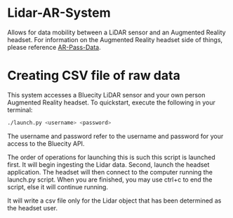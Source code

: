 # Lidar-AR-System
Allows for data mobility between a LiDAR sensor and an Augmented Reality headset. For information on the Augmented Reality headset side of things, please reference [AR-Pass-Data](https://github.com/graciegumm/AR-Pass-Data).

# Creating CSV file of raw data
This system accesses a Bluecity LiDAR sensor and your own person Augmented Reality headset. To quickstart, execute the following in your terminal:
```bash
./launch.py <username> <password>
```
The username and password refer to the username and password for your access to the Bluecity API. 

The order of operations for launching this is such this script is launched first. It will begin ingesting the Lidar data. Second, launch the headset application. The headset will then connect to the computer running the launch.py script. When you are finished, you may use ctrl+c to end the script, else it will continue running. 

It will write a csv file only for the Lidar object that has been determined as the headset user. 
